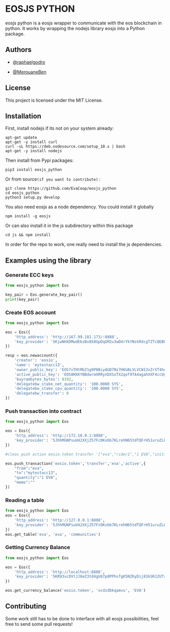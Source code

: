 # EOSJS PYTHON

eosjs python is a eosjs wrapper to communicate with the eos blockchain in python. It works by wrapping the nodejs library eosjs into a Python package.

## Authors
* [@raphaelgodro](https://github.com/raphaelgodro)

* [@MerouaneBen](https://github.com/MerouaneBen)

## License
This project is licensed under the MIT License.

## Installation

First, install nodejs if its not on your system already:
```
apt-get update
apt-get -y install curl
curl -sL https://deb.nodesource.com/setup_10.x | bash
apt-get -y install nodejs
```

Then install from Pypi packages:
```
pip3 install eosjs_python
```

Or from source`(if you want to contribute)` : 
```
git clone https://github.com/EvaCoop/eosjs_python
cd eosjs_python
python3 setup.py develop
```

You also need eosjs as a node dependency.
You could install it globally
```
npm install -g eosjs
```
Or can also install it in the js subdirectory within this package
```
cd js && npm install
```

In order for the repo to work, one really need to install the js dependencies.

## Examples using the library

### Generate ECC keys
```python
from eosjs_python import Eos

key_pair = Eos.generate_key_pair()
print(key_pair)
```

### Create EOS account
```python
from eosjs_python import Eos

eos = Eos({
	'http_address': 'http://167.99.181.173/:8888',
	'key_provider': '5KjwNHXDMwdEbzBx858GpDqGM2u3wD4rYkYNskRdcgTZTcQEBQZ'
})

resp = eos.newaccount({
	'creator': 'eosio',
	'name': 'mytestacc13',
	'owner_public_key': 'EOS7vTHtMbZ1g9P8BiyAGD7Ni7H6UALVLVCW13xZrXT4heCBke3it',
	'active_public_key': 'EOS8KKKYBBdwrmXRRynDXSxTX2qoT9TA4agahXXF4ccUgRCy81RNc',
	'buyrambytes_bytes': 8192,
	'delegatebw_stake_net_quantity': '100.0000 SYS',
	'delegatebw_stake_cpu_quantity': '100.0000 SYS',
	'delegatebw_transfer': 0
})
```

### Push transaction into contract
```python
from eosjs_python import Eos

eos = Eos({
	'http_address': 'http://172.18.0.1:8888',
	'key_provider': '5JhhMGNPsuU42XXjZ57FcDKvbb7KLrehN65tdTQFrH51uruZLHi'
})

#cleos push action eosio.token transfer '["eva","rider1","1 EVA","initial balance"]' -p eva

eos.push_transaction('eosio.token','transfer','eva','active',{
	"from":"eva",
	"to":"mytestacc13",
	"quantity":"1 EVA",
	"memo":""
})
```

### Reading a table
```python
from eosjs_python import Eos
eos = Eos({
	'http_address': 'http://127.0.0.1:8888',
	'key_provider': '5JhhMGNPsuU42XXjZ57FcDKvbb7KLrehN65tdTQFrH51uruZLHi'
})
eos.get_table('eva', 'eva', 'communities')

```

### Getting Currency Balance

```python
from eosjs_python import Eos

eos = Eos({
    'http_address': 'http://localhost:8888',
    'key_provider': '5KR93vcDVtJJ8eZ3td4gU87p8PPhsfgK5NZKyDij83kSRJ2UTrM'
})

eos.get_currency_balance('eosio.token', 'xcdzdbkqamvu', 'EVA')

```

## Contributing

Some work still has to be done to interface with all eosjs possibilities, feel free to send some pull requests!
